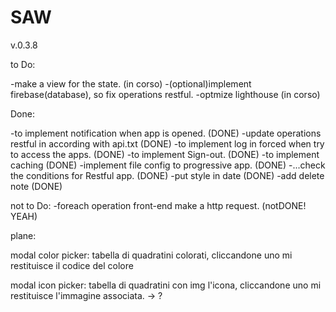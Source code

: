 # SAW
v.0.3.8

to Do:

-make a view for the state. (in corso)
-(optional)implement firebase(database), so fix operations restful.
-optmize lighthouse (in corso)

Done:

-to implement notification when app is opened. (DONE)
-update operations restful in according with api.txt (DONE)
-to implement log in forced when try to access the apps. (DONE)
-to implement Sign-out. (DONE)
-to implement caching (DONE)
-implement file config to progressive app. (DONE)
-...check the conditions for Restful app. (DONE)
-put style in date (DONE)
-add delete note (DONE)

not to Do:
-foreach operation front-end make a http request. (notDONE! YEAH)

plane:

modal color picker:
  tabella di quadratini colorati, cliccandone uno mi restituisce il codice del colore

modal icon picker:
  tabella di quadratini con img l'icona, cliccandone uno mi restituisce l'immagine associata. -> ?




